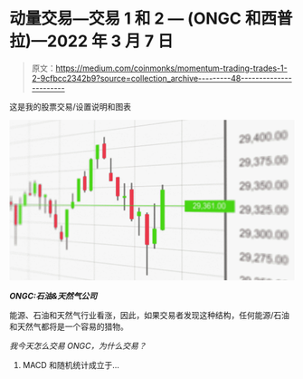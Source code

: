 # 动量交易—交易 1 和 2 — (ONGC 和西普拉)—2022 年 3 月 7 日

> 原文：<https://medium.com/coinmonks/momentum-trading-trades-1-2-9cfbcc2342b9?source=collection_archive---------48----------------------->

这是我的股票交易/设置说明和图表

![](img/54ac2b9887ee072b6b2664f3264055cd.png)

***ONGC:石油&天然气公司***

能源、石油和天然气行业看涨，因此，如果交易者发现这种结构，任何能源/石油和天然气都将是一个容易的猎物。

*我今天怎么交易 ONGC，为什么交易？*

1.  MACD 和随机统计成立于…